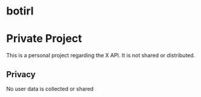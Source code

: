 # botirl

# Private Project
This is a personal project regarding the X API. It is not shared or distributed.

## Privacy
No user data is collected or shared
